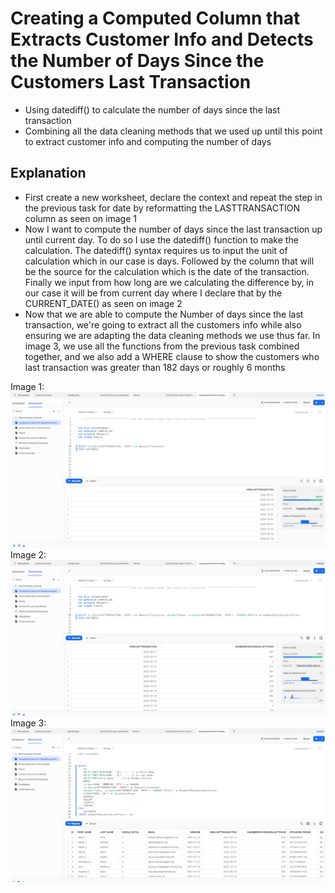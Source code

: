 # Creating a Computed Column that Extracts Customer Info and Detects the Number of Days Since the Customers Last Transaction
* Using datediff() to calculate the number of days since the last transaction
* Combining all the data cleaning methods that we used up until this point to extract customer info and computing the number of days

## Explanation
* First create a new worksheet, declare the context and repeat the step in the previous task for date by reformatting the LASTTRANSACTION column as seen on image 1
* Now I want to compute the number of days since the last transaction up until current day. To do so I use the datediff() function to make the calculation. The datediff() syntax requires us to input the unit of calculation which in our case is days. Followed by the column that will be the source for the calculation which is the date of the transaction. Finally we input from how long are we calculating the difference by, in our case it will be from current day where I declare that by the CURRENT_DATE() as seen on image 2
* Now that we are able to compute the Number of days since the last transaction, we're going to extract all the customers info while also ensuring we are adapting the data cleaning methods we use thus far. In image 3, we use all the functions from the previous task combined together, and we also add a WHERE clause to show the customers who last transaction was greater than 182 days or roughly 6 months

Image 1:
![](https://github.com/Nwiradiradja/DataCleaning-Snowflake/blob/main/ComputedColumn/Computed1.png?raw=true)
Image 2:
![](https://github.com/Nwiradiradja/DataCleaning-Snowflake/blob/main/ComputedColumn/Computed2.png?raw=true)
Image 3:
![](https://github.com/Nwiradiradja/DataCleaning-Snowflake/blob/main/ComputedColumn/Computed3.png?raw=true)
